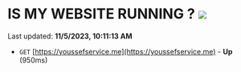 # IS MY WEBSITE RUNNING ? [![](https://img.shields.io/static/v1?label=Sponsor&message=%E2%9D%A4&logo=GitHub&color=%23fe8e86)](https://github.com/sponsors/<username>)

Last updated: **11/5/2023, 10:11:13 AM**

- `GET` [https://youssefservice.me](https://youssefservice.me) - **Up** (950ms)
